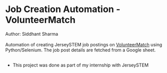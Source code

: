 # Job Creation Automation - VolunteerMatch
Author: Siddhant Sharma
<br>
<br>
Automation of creating JerseySTEM job postings on [VolunteerMatch](https://www.volunteermatch.org) using Python/Selenium. The job post details are fetched from a Google sheet. 
<br>
<br>
* This project was done as part of my internship with JerseySTEM 
